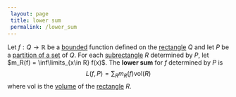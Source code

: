 ```yaml
---
 layout: page
 title: lower sum
 permalink: /lower_sum
---
```

Let $f: Q\to \mathbb R$ be a [bounded](https://defsmath.github.io/DefsMath/bounded) function defined on the [rectangle](https://defsmath.github.io/DefsMath/rectangle) $Q$ and let $P$ be a [partition of a set](https://defsmath.github.io/DefsMath/partition_of_a_set) of $Q$. For each [subrectangle](https://defsmath.github.io/DefsMath/subrectangle) $R$ determined by $P$, let $m_R(f) = \inf\limits_{x\in R} f(x)$. The **lower sum** for $f$ determined by $P$ is $$L(f,P) = \sum_{R} m_R(f)\text{vol}(R)$$ where $\text{vol}$ is the [volume](https://defsmath.github.io/DefsMath/volume) of the [rectangle](https://defsmath.github.io/DefsMath/rectangle) $R$.
